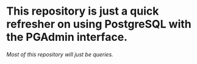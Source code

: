 # This repository is just a quick refresher on using PostgreSQL with the PGAdmin interface.

###### Most of this repository will just be queries.